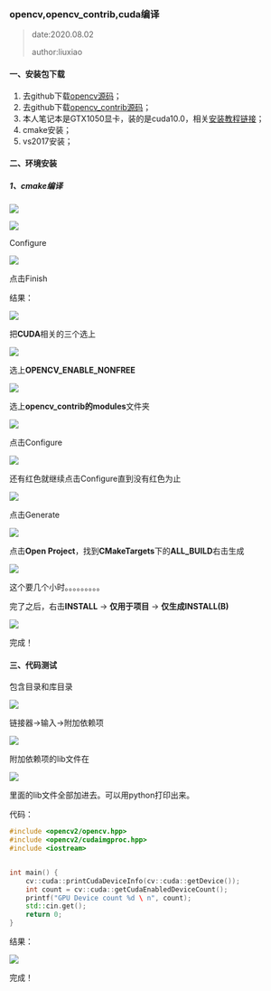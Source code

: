 ### opencv,opencv_contrib,cuda编译

> date:2020.08.02
>
> author:liuxiao



#### 一、安装包下载

1. 去github下载[opencv源码](<https://github.com/opencv/opencv>)；
2. 去github下载[opencv_contrib源码](<https://github.com/opencv/opencv_contrib>)；
3. 本人笔记本是GTX1050显卡，装的是cuda10.0，相关[安装教程链接](<https://github.com/lsmilesmile/skills/blob/master/GTX1050CUDA10.0VS2017win10.md>)；
4. cmake安装；
5. vs2017安装；



#### 二、环境安装

##### 1、cmake编译

![](./images/6.jpg)

![](./images/7.jpg)

Configure

![](./images/8.jpg)

点击Finish

结果：

![](./images/9.jpg)

把**CUDA**相关的三个选上

![](./images/10.jpg)

选上**OPENCV_ENABLE_NONFREE**

![](./images/11.jpg)

选上**opencv_contrib的modules**文件夹

![](./images/12.jpg)

点击Configure

![](./images/13.jpg)

还有红色就继续点击Configure直到没有红色为止

![](./images/14.jpg)

点击Generate

![](./images/15.jpg)

点击**Open Project**，找到**CMakeTargets**下的**ALL_BUILD**右击生成

![](./images/16.jpg)

这个要几个小时。。。。。。。。。

完了之后，右击**INSTALL** -> **仅用于项目** -> **仅生成INSTALL(B)**

![](./images/17.jpg)

完成！



#### 三、代码测试

包含目录和库目录

![](./images/18.jpg)

链接器->输入->附加依赖项

![](./images/19.jpg)

附加依赖项的lib文件在

![](./images/20.jpg)

里面的lib文件全部加进去。可以用python打印出来。

代码：

```c++
#include <opencv2/opencv.hpp>
#include <opencv2/cudaimgproc.hpp>
#include <iostream>


int main() {
	cv::cuda::printCudaDeviceInfo(cv::cuda::getDevice());
	int count = cv::cuda::getCudaEnabledDeviceCount();
	printf("GPU Device count %d \ n", count);
	std::cin.get();
	return 0;
}
```

结果：

![](./images/21.jpg)

完成！

